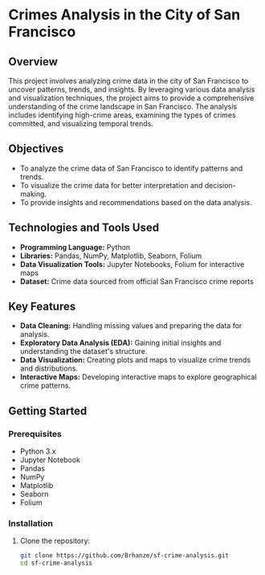 # Crimes Analysis in the City of San Francisco

## Overview

This project involves analyzing crime data in the city of San Francisco to uncover patterns, trends, and insights. By leveraging various data analysis and visualization techniques, the project aims to provide a comprehensive understanding of the crime landscape in San Francisco. The analysis includes identifying high-crime areas, examining the types of crimes committed, and visualizing temporal trends.

## Objectives

- To analyze the crime data of San Francisco to identify patterns and trends.
- To visualize the crime data for better interpretation and decision-making.
- To provide insights and recommendations based on the data analysis.

## Technologies and Tools Used

- **Programming Language:** Python
- **Libraries:** Pandas, NumPy, Matplotlib, Seaborn, Folium
- **Data Visualization Tools:** Jupyter Notebooks, Folium for interactive maps
- **Dataset:** Crime data sourced from official San Francisco crime reports

## Key Features

- **Data Cleaning:** Handling missing values and preparing the data for analysis.
- **Exploratory Data Analysis (EDA):** Gaining initial insights and understanding the dataset's structure.
- **Data Visualization:** Creating plots and maps to visualize crime trends and distributions.
- **Interactive Maps:** Developing interactive maps to explore geographical crime patterns.

## Getting Started

### Prerequisites

- Python 3.x
- Jupyter Notebook
- Pandas
- NumPy
- Matplotlib
- Seaborn
- Folium

### Installation

1. Clone the repository:
   ```bash
   git clone https://github.com/Brhanze/sf-crime-analysis.git
   cd sf-crime-analysis

